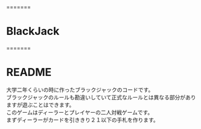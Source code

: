 =======
# BlackJack
=======
# README

大学二年くらいの時に作ったブラックジャックのコードです。<br>
ブラックジャックのルールも勘違いしていて正式なルールとは異なる部分がありますが遊ぶことはできます。<br>
このゲームはディーラーとプレイヤーの二人対戦ゲームです。<br>
まずディーラーがカードを引ききり２１以下の手札を作ります。<br>
